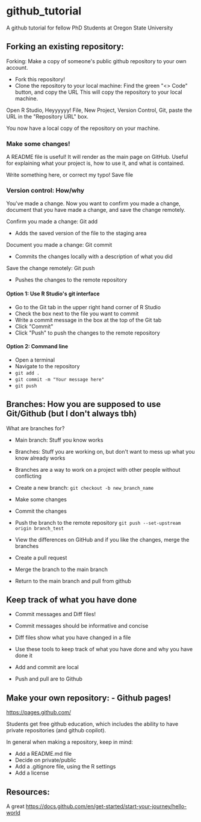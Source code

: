 # github_tutorial
A github tutorial for fellow PhD Students at Oregon State University

## Forking an existing repository: 

Forking: Make a copy of someone's public github repository to your own account.

- Fork this repository! 
- Clone the repository to your local machine: 
Find the green "<> Code" button, and copy the URL 
This will copy the repository to your local machine. 

Open R Studio, Heyyyyyy!
File, New Project, Version Control, Git, paste the URL in the "Repository URL" box.

You now have a local copy of the repository on your machine.

### Make some changes!

A README file is useful! It will render as the main page on GitHub. Useful for explaining what your project is, how to use it, and what is contained. 

Write something here, or correct my typo!
Save file 

### Version control: How/why
You've made a change. Now you want to confirm you made a change, document that you have made a change, and save the change remotely. 

Confirm you made a change: Git add 
- Adds the saved version of the file to the staging area

Document you made a change: Git commit
- Commits the changes locally with a description of what you did

Save the change remotely: Git push
- Pushes the changes to the remote repository


#### Option 1: Use R Studio's git interface
- Go to the Git tab in the upper right hand corner of R Studio
- Check the box next to the file you want to commit
- Write a commit message in the box at the top of the Git tab
- Click "Commit"
- Click "Push" to push the changes to the remote repository


#### Option 2: Command line 
- Open a terminal
- Navigate to the repository
- `git add .`
- `git commit -m "Your message here"`
- `git push`


## Branches: How you are supposed to use Git/Github (but I don't always tbh)
What are branches for?
- Main branch: Stuff you know works
- Branches: Stuff you are working on, but don't want to mess up what you know already works 
- Branches are a way to work on a project with other people without conflicting


- Create a new branch:
`git checkout -b new_branch_name`
- Make some changes
- Commit the changes 

- Push the branch to the remote repository
`git push --set-upstream origin branch_test`

- View the differences on GitHub and if you like the changes, merge the branches
- Create a pull request 
- Merge the branch to the main branch

- Return to the main branch and pull from github

## Keep track of what you have done
- Commit messages and Diff files!
- Commit messages should be informative and concise
- Diff files show what you have changed in a file
- Use these tools to keep track of what you have done and why you have done it


- Add and commit are local 
- Push and pull are to Github 

## Make your own repository: - Github pages!

https://pages.github.com/

Students get free github education, which includes the ability to have private repositories (and github copilot). 

In general when making a repository, keep in mind: 
- Add a README.md file
- Decide on private/public
- Add a .gitignore file, using the R settings
- Add a license 



## Resources: 
A great 
https://docs.github.com/en/get-started/start-your-journey/hello-world